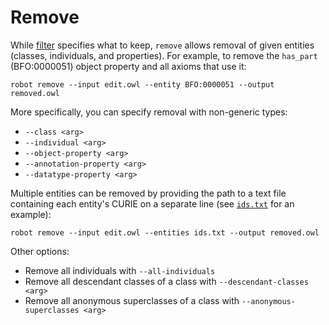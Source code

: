 # Remove

While <a href="/filter/filter">filter</a> specifies what to keep, `remove` allows removal of given entities (classes, individuals, and properties). For example, to remove the `has_part` (BFO:0000051) object property and all axioms that use it:
```
robot remove --input edit.owl --entity BFO:0000051 --output removed.owl
```

More specifically, you can specify removal with non-generic types:
  * `--class <arg>`
  * `--individual <arg>`
  * `--object-property <arg>`
  * `--annotation-property <arg>`
  * `--datatype-property <arg>`

Multiple entities can be removed by providing the path to a text file containing each entity's CURIE on a separate line (see <a href="/remove/ids.txt" target="_blank">`ids.txt`</a> for an example):
```
robot remove --input edit.owl --entities ids.txt --output removed.owl
```

Other options:
  * Remove all individuals with `--all-individuals`
  * Remove all descendant classes of a class with `--descendant-classes <arg>`
  * Remove all anonymous superclasses of a class with `--anonymous-superclasses <arg>`